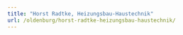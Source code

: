 ```yaml
---
title: "Horst Radtke, Heizungsbau-Haustechnik"
url: /oldenburg/horst-radtke-heizungsbau-haustechnik/
---
```

